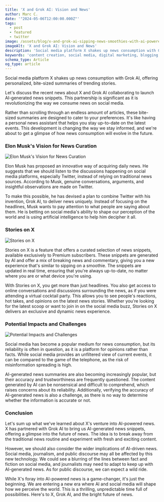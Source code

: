 ```yaml
---
title: 'X and Grok AI: Vision and News'
author: Marc C.
date: '"2024-05-06T12:00:00.000Z"'
tags:
  - post
  - featured
  - twitter
image: /assets/blog/x-and-grok-ai-sipping-news-smoothies-with-ai-powered-summaries.png
imageAlt: 'X and Grok AI: Vision and News'
description: 'Social media platform X shakes up news consumption with Grok AI, offering personalized, bite-sized summaries of trending stories'
keywords: 'content creation, social media, digital marketing, blogging, SEO, content strategy, social media marketing, online marketing'
schema_type: Article
og_type: article
---
```

Social media platform X shakes up news consumption with Grok AI, offering personalized, bite-sized summaries of trending stories.

Let's discuss the recent news about X and Grok AI collaborating to launch AI-generated news snippets. This partnership is significant as it is revolutionizing the way we consume news on social media. 

Rather than scrolling through an endless amount of articles, these bite-sized summaries are designed to cater to your preferences. It's like having a personal news assistant that helps you stay up-to-date on the latest events. This development is changing the way we stay informed, and we're about to get a glimpse of how news consumption will evolve in the future.







### Elon Musk's Vision for News Curation

![Elon Musk's Vision for News Curation](/assets/blog/go-deeper-via-chat-on-grok..png)

Elon Musk has proposed an innovative way of acquiring daily news. He suggests that we should listen to the discussions happening on social media platforms, especially Twitter, instead of relying on traditional news sources. According to Musk, genuine conversations, arguments, and insightful observations are made on Twitter. 

To make this possible, he has devised a plan to combine Twitter with his invention, Grok AI, to deliver news uniquely. Instead of focusing on the headlines, Musk wants to pay attention to what people are saying about them. He is betting on social media's ability to shape our perception of the world and is using artificial intelligence to help him decipher it all.





### Stories on X

![Stories on X](/assets/blog/unveiling-stories-on-x.png)

Stories on X is a feature that offers a curated selection of news snippets, available exclusively to Premium subscribers. These snippets are generated by AI and offer a mix of breaking news and commentary, giving you a new experience that's similar to sipping on a smoothie. The snippets are updated in real time, ensuring that you're always up-to-date, no matter where you are or what device you're using.

With Stories on X, you get more than just headlines. You also get access to online conversations and discussions surrounding the news, as if you were attending a virtual cocktail party. This allows you to see people's reactions, hot takes, and opinions on the latest news stories. Whether you're looking for the latest scoop or want to join in on the social media buzz, Stories on X delivers an exclusive and dynamic news experience.









### Potential Impacts and Challenges

![Potential Impacts and Challenges](/assets/blog/undeniable-credibility.png)

Social media has become a popular medium for news consumption, but its reliability is often in question, as it is a platform for opinions rather than facts. While social media provides an unfiltered view of current events, it can be compared to the game of the telephone, as the risk of misinformation spreading is high. 

AI-generated news summaries are also becoming increasingly popular, but their accuracy and trustworthiness are frequently questioned. The content generated by AI can be nonsensical and difficult to comprehend, which raises concerns about its reliability. Additionally, verifying the accuracy of AI-generated news is also a challenge, as there is no way to determine whether the information is accurate or not.









### Conclusion

Let's sum up what we've learned about X's venture into AI-powered news. X has partnered with Grok AI to bring us AI-generated news snippets, offering a glimpse into the future of news. The idea is to break away from the traditional news routine and experiment with fresh and exciting content. 

However, we should also consider the wider implications of AI-driven news. Social media, journalism, and public discourse may all be affected by this new technology. We could see a blurring of the lines between fact and fiction on social media, and journalists may need to adapt to keep up with AI-generated news. As for public discourse, we can expect a wild ride.

While X's foray into AI-powered news is a game-changer, it's just the beginning. We are entering a new era where AI and social media will shape how we perceive the world. This is a thrilling, unpredictable time full of possibilities. Here's to X, Grok AI, and the bright future of news.
